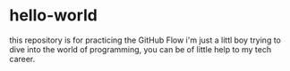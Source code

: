 # hello-world
this repository is for practicing the GitHub Flow
i'm just a littl boy trying to dive into the world of programming, you can be of little help to my tech career.
